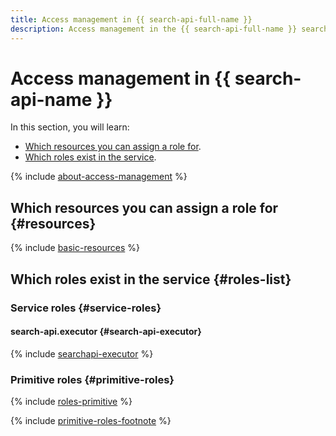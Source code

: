 ```yaml
---
title: Access management in {{ search-api-full-name }}
description: Access management in the {{ search-api-full-name }} search service. This section describes the resources for which you can assign a role, the roles existing in the service, and the roles required to perform a particular action.
---
```


# Access management in {{ search-api-name }}

In this section, you will learn:
* [Which resources you can assign a role for](#resources).
* [Which roles exist in the service](#roles-list).

{% include [about-access-management](../../_includes/iam/about-access-management.md) %}

## Which resources you can assign a role for {#resources}

{% include [basic-resources](../../_includes/iam/basic-resources-for-access-control.md) %}

## Which roles exist in the service {#roles-list}

### Service roles {#service-roles}

#### search-api.executor {#search-api-executor}

{% include [searchapi-executor](../../_roles/search-api/executor.md) %}


### Primitive roles {#primitive-roles}

{% include [roles-primitive](../../_includes/roles-primitive.md) %}

{% include [primitive-roles-footnote](../../_includes/primitive-roles-footnote.md) %}